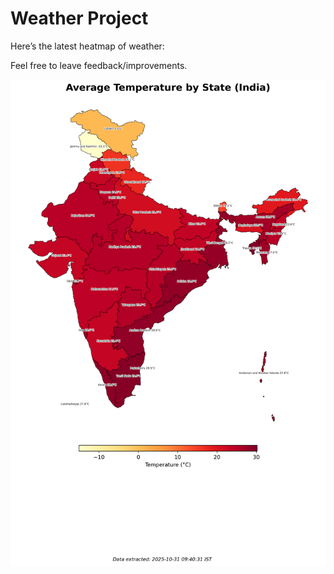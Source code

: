 # Weather Project

Here’s the latest heatmap of weather:

Feel free to leave feedback/improvements.

![India Heatmap](docs/assets/india_heatmap.png?v=0436B9)
